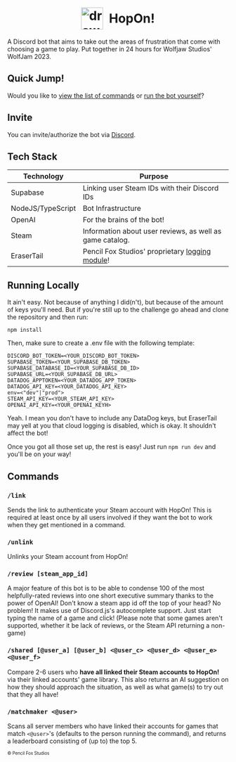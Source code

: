 <h1 style="display:flex;justify-content:center;align-items:center"><img src="https://i.ibb.co/bRz5Sqy/circle-Logo.png?size=1" alt="drawing" alt="HopOn Logo" width="50"/>&nbsp; HopOn!</h1>
A Discord bot that aims to take out the areas of frustration that come with choosing a game to play. Put together in 24 hours for Wolfjaw Studios' WolfJam 2023.

## Quick Jump!
Would you like to [view the list of commands](#commands) or [run the bot yourself](#running-locally)?


## Invite
You can invite/authorize the bot via [Discord](https://discord.com/oauth2/authorize?client_id=1170143056104788018&scope=bot&permissions=19456).

## Tech Stack

| Technology | Purpose |
| ----------- | ----------- |
| Supabase | Linking user Steam IDs with their Discord IDs  |
| NodeJS/TypeScript | Bot Infrastructure | 
| OpenAI | For the brains of the bot! | 
| Steam | Information about user reviews, as well as game catalog. | 
| EraserTail | Pencil Fox Studios' proprietary [logging module](https://github.com/PencilFoxStudios/EraserTail)! | 


## Running Locally

It ain't easy. Not because of anything I did(n't), but because of the amount of keys you'll need. But if you're still up to the challenge go ahead and clone the repository and then run:
```
npm install
```
Then, make sure to create a .env file with the following template:
```
DISCORD_BOT_TOKEN=<YOUR_DISCORD_BOT_TOKEN>
SUPABASE_TOKEN=<YOUR_SUPABASE_DB_TOKEN>
SUPABASE_DATABASE_ID=<YOUR_SUPABASE_DB_ID>
SUPABASE_URL=<YOUR_SUPABASE_DB_URL>
DATADOG_APPTOKEN=<YOUR_DATADOG_APP_TOKEN>
DATADOG_API_KEY=<YOUR_DATADOG_API_KEY>
env=<"dev"|"prod">
STEAM_API_KEY=<YOUR_STEAM_API_KEY>
OPENAI_API_KEY=<YOUR_OPENAI_KEYH>
```
Yeah. I mean you don't have to include any DataDog keys, but EraserTail may yell at you that cloud logging is disabled, which is okay. It shouldn't affect the bot!

Once you got all those set up, the rest is easy! Just run ``npm run dev`` and you'll be on your way!

## Commands

### ``/link``
Sends the link to authenticate your Steam account with HopOn! This is required at least once by all users involved if they want the bot to work when they get mentioned in a command.

### ``/unlink``
Unlinks your Steam account from HopOn!

### ``/review [steam_app_id]``
A major feature of this bot is to be able to condense 100 of the most helpfully-rated reviews into one short executive summary thanks to the power of OpenAI! Don't know a steam app id off the top of your head? No problem! It makes use of Discord.js's autocomplete support. Just start typing the name of a game and click! (Please note that some games aren't supported, whether it be lack of reviews, or the Steam API returning a non-game)

### ``/shared [@user_a] [@user_b] <@user_c> <@user_d> <@user_e> <@user_f>``
Compare 2-6 users who **have all linked their Steam accounts to HopOn!** via their linked accounts' game library. This also returns an AI suggestion on how they should approach the situation, as well as what game(s) to try out that they all have!

### ``/matchmaker <@user>``
Scans all server members who have linked their accounts for games that match ``<@user>``'s (defaults to the person running the command), and returns a leaderboard consisting of (up to) the top 5.  


<sup><sub>© Pencil Fox Studios</sub></sup>